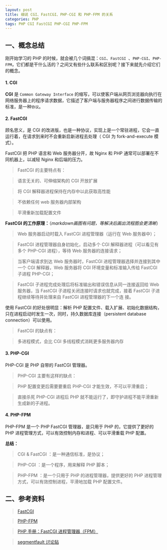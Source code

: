 ```yaml
---
layout: post
title: 细说 CGI、FastCGI、PHP-CGI 和 PHP-FPM 的关系
categories: PHP
tags: PHP CGI FastCGI PHP-CGI PHP-FPM
---
```


## 一、概念总结

刚开始学习的 PHP 的时候，就会被几个词搞混：`CGI`、`FastCGI
`、`PHP-CGI`、`PHP-FPM`，它们都是干什么活的？之间又有些什么联系和区别呢？接下来就先介绍它们的概念。

#### 1. CGI

**CGI** 是 `Common Gateway Interface` 的缩写，可以使客户端从网页浏览器向执行在网络服务器上的程序请求数据，它描述了客户端与服务器程序之间进行数据传输的标准，是一种`协议`。

#### 2. FastCGI

顾名思义，是 CGI 的改进版，也是一种协议，实现上是一个常驻进程，它会一直运行着，在请求到来时不会重新启新进程去处理（ CGI 为 fork-and-execute 模式）。

FastCGI 把 PHP 语言和 Web 服务器分开，故 Nginx 和 PHP 通常可以部署在不同机器上，以减轻 Nginx 和后端的压力。

> FastCGI 的主要特点有：

> 语言无关的、可伸缩架构的 CGI 开放扩展

> 将 CGI 解释器进程保持在内存中以此获取高性能

> 不依赖任何 web 服务器内部架构

> 平滑重新加载配置文件

**FastCGI 的工作原理：**（*markdown画图有问题，等解决后画出流程图会更清晰*）

> Web 服务器启动时载入 FastCGI 进程管理器（运行在 Web 服务器中）；

> FastCGI 进程管理器自身初始化，启动多个 CGI 解释器进程（可以看见有多个 PHP-CGI 进程），等待 Web 服务器的连接请求；

> 当客户端请求到达 Web 服务器时，FastCGI 进程管理器选择并连接到其中一个 CGI 解释器，Web 服务器将 CGI 环境变量和标准输入传给 FastCGI 子进程 PHP-CGI；

> FastCGI 子进程完成处理后将标准输出和错误信息从同一连接返回给 Web 服务器，当 FastCGI 子进程关闭连接时请求也就完成，接着 FastCGI 子进程继续等待并处理来自 FastCGI 进程管理器的下一个连
接。

使用 FastCGI 的好处很明显：解析 PHP 配置文件、载入扩展、初始化数据结构，只在进程启动时发生一次，同时，持久数据库连接（persistent database connection）可以使用。

<!--more-->

> FastCGI 的缺点有：

> 多进程模式，会比 CGI 多线程模式消耗更多服务器内存

#### 3. PHP-CGI

PHP-CGI 是 PHP 自带的 FastCGI 管理器。

> PHP-CGI 主要有这样的缺点：

> PHP 配置变更后需要要重启 PHP-CGI 才能生效，不可以平滑重启；

> 直接杀死 PHP-CGI 进程后 PHP 就不能运行了，即守护进程不能平滑重新生成新的子进程。

#### 4. PHP-FPM

PHP-FPM 是一个 PHP FastCGI 管理器，是只用于 PHP 的，它提供了更好的 PHP 进程管理方式，可以有效控制内存和进程、可以平滑重载 PHP 配置。

**总结：**

> CGI & FastCGI ：是一种通信标准，是协议；

> PHP-CGI ：是一个程序，用来解释 PHP 脚本；

> PHP-FPM ：是一个只用于 PHP 的进程管理器，提供更好的 PHP 进程管理方式，可以有效控制进程，平滑地加载 PHP 配置文件。


## 二、参考资料

> [FastCGI](http://www.fastcgi.com/drupal/)

> [PHP-FPM](http://php-fpm.org/)

> [PHP 手册：FastCGI 进程管理器（FPM）](http://php.net/manual/zh/install.fpm.php)

> [segmentfault 讨论贴](http://segmentfault.com/q/1010000000256516)